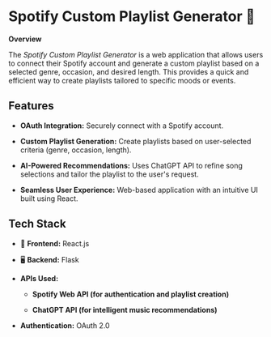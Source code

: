 # Spotify Custom Playlist Generator :musical_note:

**Overview**

The *Spotify Custom Playlist Generator* is a web application that allows users to connect their Spotify account and generate a custom playlist based on a selected genre, occasion, and desired length. This provides a quick and efficient way to create playlists tailored to specific moods or events.

## Features

- **OAuth Integration:** Securely connect with a Spotify account.

- **Custom Playlist Generation:** Create playlists based on user-selected criteria (genre, occasion, length).

- **AI-Powered Recommendations:** Uses ChatGPT API to refine song selections and tailor the playlist to the user's request.

- **Seamless User Experience:** Web-based application with an intuitive UI built using React.

## Tech Stack

- :art: **Frontend:** React.js

- :desktop_computer: **Backend:** Flask

- **APIs Used:**

  - **Spotify Web API (for authentication and playlist creation)**

  - **ChatGPT API (for intelligent music recommendations)**

- **Authentication:** OAuth 2.0
